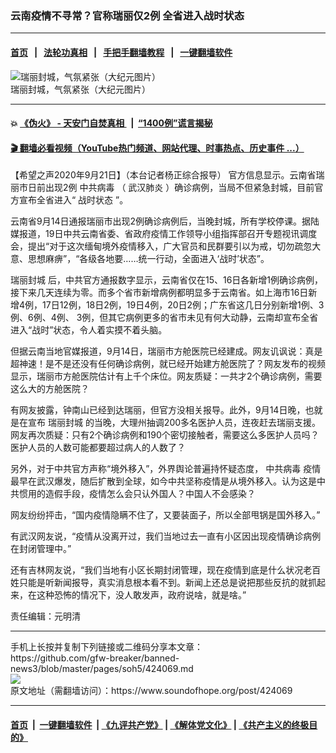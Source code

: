 ### 云南疫情不寻常？官称瑞丽仅2例 全省进入战时状态
------------------------

#### [首页](https://github.com/gfw-breaker/banned-news3/blob/master/README.md) &nbsp;&nbsp;|&nbsp;&nbsp; [法轮功真相](https://github.com/begood0513/basic/blob/master/README.md)  &nbsp;&nbsp;|&nbsp;&nbsp; [手把手翻墙教程](https://github.com/gfw-breaker/guides/wiki)  &nbsp;&nbsp;|&nbsp;&nbsp; [一键翻墙软件](https://github.com/gfw-breaker/nogfw/blob/master/README.md)  



<div><img alt="瑞丽封城，气氛紧张（大纪元图片）" src="https://img.soundofhope.org/2020-09/a59fda879e2b96fa1395b7d4cad80cb2-1600310952024.jpg"/>
<br/><figcaption class="caption">
 瑞丽封城，气氛紧张（大纪元图片）
</figcaption></div><hr/>

#### 💥 [《伪火》 - 天安门自焚真相 ](http://158.247.195.190:10000/videos/blog/weihuo.html)&nbsp; |&nbsp; [“1400例”谎言揭秘  ](http://158.247.195.190:10000/videos/blog/jiexi1400.html)

#### [ 🎬  翻墙必看视频（YouTube热门频道、网站代理、时事热点、历史事件 ...）](https://github.com/gfw-breaker/links/blob/master/banned.md)

<div><div class="Content__Wrapper sc-1bvya0-0 grZQxZ">
 <p class="meta-top">
  <span class="meta">
   【希望之声2020年9月21日】（本台记者杨正综合报导）
  </span>
  官方信息显示。云南省瑞丽市日前出现2例
  <ok href="/term/248971">
   中共病毒
  </ok>
  （
  <ok href="/term/212667">
   武汉肺炎
  </ok>
  ）确诊病例，当局不但紧急封城，目前官方宣布全省进入“
  <ok href="/term/219709">
   战时状态
  </ok>
  ”。
 </p>
 <p>
  云南省9月14日通报瑞丽市出现2例确诊病例后，当晚封城，所有学校停课。据陆媒报道，19日中共云南省委、省政府疫情工作领导小组指挥部召开专题视讯调度会，提出“对于这次缅甸境外疫情移入，广大官员和民群要引以为戒，切勿疏忽大意、思想麻痹”，“各级各地要……统一行动，全面进入‘战时’状态”。
 </p>
 <div class="AD_Embed__Wrap-sc-1xslmin-0 igMuqX module desktop">
  <div>
  </div>
 </div>
 <p>
  <ok href="/term/380563">
   瑞丽封城
  </ok>
  后，中共官方通报数字显示，云南省仅在15、16日各新增1例确诊病例，接下来几天连续为零。而多个省市新增病例都明显多于云南省。如上海市16日新增4例，17日12例，18日2例，19日4例，20日2例；广东省这几日分别新增1例、3例、6例、4例、 3例，但其它病例更多的省市未见有何大动静，云南却宣布全省进入“战时”状态，令人着实摸不着头脑。
 </p>
 <p>
  但据云南当地官媒报道，9月14日，瑞丽市方舱医院已经建成。网友讥讽说：真是超神速！是不是还没有任何确诊病例，就已经开始建方舱医院了？网友发布的视频显示，瑞丽市方舱医院估计有上千个床位。网友质疑：一共才2个确诊病例，需要这么大的方舱医院？
 </p>
 <p>
  有网友披露，钟南山已经到达瑞丽，但官方没相关报导。此外，9月14日晚，也就是在宣布
  <ok href="/term/380563">
   瑞丽封城
  </ok>
  的当晚，大理州抽调200多名医护人员，连夜赶去瑞丽支援。网友再次质疑：只有2个确诊病例和190个密切接触者，需要这么多医护人员吗？医护人员的人数可能都要超过病人的人数了？
 </p>
 <p>
  另外，对于中共官方声称“境外移入”，外界舆论普遍持怀疑态度，
  <ok href="/term/248971">
   中共病毒
  </ok>
  疫情最早在武汉爆发，随后扩散到全球，如今中共坚称疫情是从境外移入。认为这是中共惯用的造假手段，疫情怎么会只认外国人？中国人不会感染？
 </p>
 <p>
  网友纷纷抨击，“国内疫情隐瞒不住了，又要装面子，所以全部甩锅是国外移入。”
 </p>
 <p>
  有武汉网友说，“疫情从没离开过，我们当地过去一直有小区因出现疫情确诊病例在封闭管理中。”
 </p>
 <p>
  还有吉林网友说，“我们当地有小区长期封闭管理，现在疫情到底是什么状况老百姓只能是听新闻报导，真实消息根本看不到。新闻上还总是说把那些反抗的就抓起来，在这种恐怖的情况下，没人敢发声，政府说啥，就是啥。”
 </p>
 <p class="meta-btm">
  责任编辑：元明清
 </p>
</div>
</div>
<hr/>
手机上长按并复制下列链接或二维码分享本文章：<br/>
https://github.com/gfw-breaker/banned-news3/blob/master/pages/soh5/424069.md <br/>
<a href='https://github.com/gfw-breaker/banned-news3/blob/master/pages/soh5/424069.md'><img src='https://github.com/gfw-breaker/banned-news3/blob/master/pages/soh5/424069.md.png'/></a> <br/>
原文地址（需翻墙访问）：https://www.soundofhope.org/post/424069


------------------------
#### [首页](https://github.com/gfw-breaker/banned-news3/blob/master/README.md) &nbsp;|&nbsp; [一键翻墙软件](https://github.com/gfw-breaker/nogfw/blob/master/README.md) &nbsp;| [《九评共产党》](https://github.com/gfw-breaker/9ping.md/blob/master/README.md#九评之一评共产党是什么) | [《解体党文化》](https://github.com/gfw-breaker/jtdwh.md/blob/master/README.md) | [《共产主义的终极目的》](https://github.com/gfw-breaker/gczydzjmd.md/blob/master/README.md)


<img src='http://gfw-breaker.win/banned-news3/pages/soh5/424069.md' width='0px' height='0px'/>